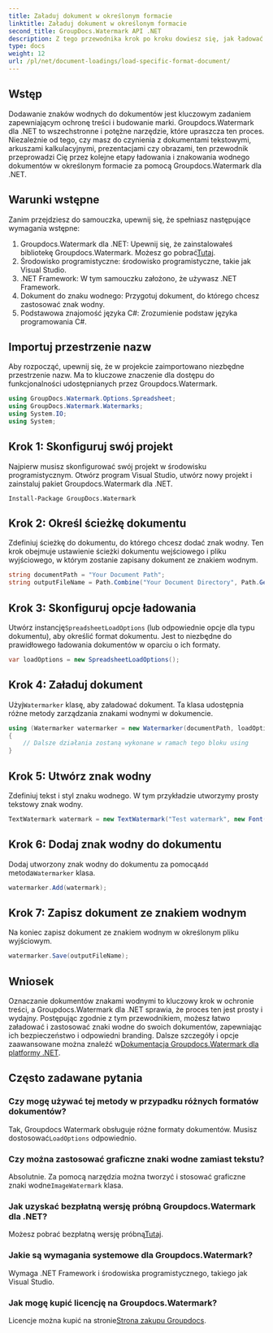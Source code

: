 ```yaml
---
title: Załaduj dokument w określonym formacie
linktitle: Załaduj dokument w określonym formacie
second_title: GroupDocs.Watermark API .NET
description: Z tego przewodnika krok po kroku dowiesz się, jak ładować dokumenty i oznaczać je znakami wodnymi przy użyciu programu Groupdocs. Chroń i promuj swoje treści bez wysiłku.
type: docs
weight: 12
url: /pl/net/document-loadings/load-specific-format-document/
---
```

## Wstęp
Dodawanie znaków wodnych do dokumentów jest kluczowym zadaniem zapewniającym ochronę treści i budowanie marki. Groupdocs.Watermark dla .NET to wszechstronne i potężne narzędzie, które upraszcza ten proces. Niezależnie od tego, czy masz do czynienia z dokumentami tekstowymi, arkuszami kalkulacyjnymi, prezentacjami czy obrazami, ten przewodnik przeprowadzi Cię przez kolejne etapy ładowania i znakowania wodnego dokumentów w określonym formacie za pomocą Groupdocs.Watermark dla .NET.
## Warunki wstępne
Zanim przejdziesz do samouczka, upewnij się, że spełniasz następujące wymagania wstępne:
1.  Groupdocs.Watermark dla .NET: Upewnij się, że zainstalowałeś bibliotekę Groupdocs.Watermark. Możesz go pobrać[Tutaj](https://releases.groupdocs.com/Watermark/net/).
2. Środowisko programistyczne: środowisko programistyczne, takie jak Visual Studio.
3. .NET Framework: W tym samouczku założono, że używasz .NET Framework.
4. Dokument do znaku wodnego: Przygotuj dokument, do którego chcesz zastosować znak wodny.
5. Podstawowa znajomość języka C#: Zrozumienie podstaw języka programowania C#.

## Importuj przestrzenie nazw
Aby rozpocząć, upewnij się, że w projekcie zaimportowano niezbędne przestrzenie nazw. Ma to kluczowe znaczenie dla dostępu do funkcjonalności udostępnianych przez Groupdocs.Watermark.
```csharp
using GroupDocs.Watermark.Options.Spreadsheet;
using GroupDocs.Watermark.Watermarks;
using System.IO;
using System;
```

## Krok 1: Skonfiguruj swój projekt
Najpierw musisz skonfigurować swój projekt w środowisku programistycznym. Otwórz program Visual Studio, utwórz nowy projekt i zainstaluj pakiet Groupdocs.Watermark dla .NET.
```shell
Install-Package GroupDocs.Watermark
```
## Krok 2: Określ ścieżkę dokumentu
Zdefiniuj ścieżkę do dokumentu, do którego chcesz dodać znak wodny. Ten krok obejmuje ustawienie ścieżki dokumentu wejściowego i pliku wyjściowego, w którym zostanie zapisany dokument ze znakiem wodnym.
```csharp
string documentPath = "Your Document Path";
string outputFileName = Path.Combine("Your Document Directory", Path.GetFileName(documentPath));
```
## Krok 3: Skonfiguruj opcje ładowania
 Utwórz instancję`SpreadsheetLoadOptions` (lub odpowiednie opcje dla typu dokumentu), aby określić format dokumentu. Jest to niezbędne do prawidłowego ładowania dokumentów w oparciu o ich formaty.
```csharp
var loadOptions = new SpreadsheetLoadOptions();
```
## Krok 4: Załaduj dokument
 Użyj`Watermarker` klasę, aby załadować dokument. Ta klasa udostępnia różne metody zarządzania znakami wodnymi w dokumencie.
```csharp
using (Watermarker watermarker = new Watermarker(documentPath, loadOptions))
{
    // Dalsze działania zostaną wykonane w ramach tego bloku using
}
```
## Krok 5: Utwórz znak wodny
Zdefiniuj tekst i styl znaku wodnego. W tym przykładzie utworzymy prosty tekstowy znak wodny.
```csharp
TextWatermark watermark = new TextWatermark("Test watermark", new Font("Arial", 12));
```
## Krok 6: Dodaj znak wodny do dokumentu
Dodaj utworzony znak wodny do dokumentu za pomocą`Add` metoda`Watermarker` klasa.
```csharp
watermarker.Add(watermark);
```
## Krok 7: Zapisz dokument ze znakiem wodnym
Na koniec zapisz dokument ze znakiem wodnym w określonym pliku wyjściowym.
```csharp
watermarker.Save(outputFileName);
```

## Wniosek
Oznaczanie dokumentów znakami wodnymi to kluczowy krok w ochronie treści, a Groupdocs.Watermark dla .NET sprawia, że proces ten jest prosty i wydajny. Postępując zgodnie z tym przewodnikiem, możesz łatwo załadować i zastosować znaki wodne do swoich dokumentów, zapewniając ich bezpieczeństwo i odpowiedni branding. Dalsze szczegóły i opcje zaawansowane można znaleźć w[Dokumentacja Groupdocs.Watermark dla platformy .NET](https://reference.groupdocs.com/Watermark/net/).
## Często zadawane pytania
### Czy mogę używać tej metody w przypadku różnych formatów dokumentów?
 Tak, Groupdocs Watermark obsługuje różne formaty dokumentów. Musisz dostosować`LoadOptions` odpowiednio.
### Czy można zastosować graficzne znaki wodne zamiast tekstu?
 Absolutnie. Za pomocą narzędzia można tworzyć i stosować graficzne znaki wodne`ImageWatermark` klasa.
### Jak uzyskać bezpłatną wersję próbną Groupdocs.Watermark dla .NET?
 Możesz pobrać bezpłatną wersję próbną[Tutaj](https://releases.groupdocs.com/).
### Jakie są wymagania systemowe dla Groupdocs.Watermark?
Wymaga .NET Framework i środowiska programistycznego, takiego jak Visual Studio.
### Jak mogę kupić licencję na Groupdocs.Watermark?
Licencje można kupić na stronie[Strona zakupu Groupdocs](https://purchase.groupdocs.com/buy).